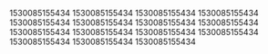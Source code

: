 1530085155434
1530085155434
1530085155434
1530085155434
1530085155434
1530085155434
1530085155434
1530085155434
1530085155434
1530085155434
1530085155434
1530085155434
1530085155434
1530085155434
1530085155434